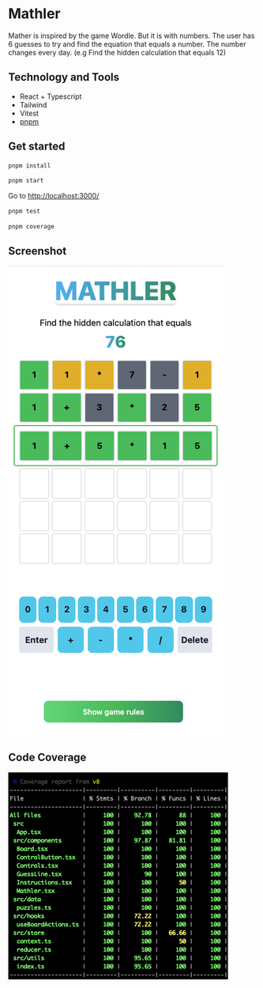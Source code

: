 # Mathler

Mather is inspired by the game Wordle. But it is with numbers. The user has 6 guesses to try and find the equation that equals a number. The number changes every day. (e.g Find the hidden calculation that equals 12)

## Technology and Tools

- React + Typescript
- Tailwind
- Vitest
- [pnpm](https://pnpm.io/)

## Get started

```sh
pnpm install
```

```sh
pnpm start
```

Go to [http://localhost:3000/](http://localhost:3000/)

```sh
pnpm test
```

```sh
pnpm coverage
```

## Screenshot

![Mathler](./public/mathler.png)

## Code Coverage

![Code Coverage](./public/coverage.png)
